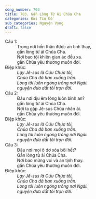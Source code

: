 ```yaml
---
song_number: 703
title: 703. Gần Lòng Từ Ái Chúa Cha
categories: Đời Tín Đồ
sub_categories: Nguyện Vọng
draft: false
---
```

<dl><dt>Câu 1:</dt><dd data-verse="1">Trong nơi hồn thân được an tịnh thay, <br/>gần lòng từ ái Chúa Cha. <br/>Nơi bao tội khiên gian ác đều xa. <br/>gần Chúa yêu thương muôn đời. </dd><dt>Điệp khúc:</dt><dd data-chorus="1"><em>Lạy Jê-sus là Cứu Chúa tôi, <br/>Chúa Cha đã ban xuống trần. <br/>Lòng tôi luôn ngóng trông nơi Ngài. <br/>nguyện đưa dắt tôi trọn đời. </em></dd><dt>Câu 2:</dt><dd data-verse="2">Ðâu nơi dịu êm lòng luôn bình an? <br/>gần lòng từ ái Chúa Cha. <br/>Nơi ta gặp Jê-sus Chúa nhân ái. <br/>gần Chúa yêu thương muôn đời. </dd><dt>Điệp khúc:</dt><dd data-chorus="1"><em>Lạy Jê-sus là Cứu Chúa tôi, <br/>Chúa Cha đã ban xuống trần. <br/>Lòng tôi luôn ngóng trông nơi Ngài. <br/>nguyện đưa dắt tôi trọn đời. </em></dd><dt>Câu 3:</dt><dd data-verse="3">Ðâu nơi mọi ô dơ xóa bôi hết? <br/>Gần lòng từ ái Chúa Cha. <br/>Nơi bao mừng vui và an tịnh thay. <br/>gần Chúa yêu thương muôn đời. </dd><dt>Điệp khúc:</dt><dd data-chorus="1"><em>Lạy Jê-sus là Cứu Chúa tôi, <br/>Chúa Cha đã ban xuống trần. <br/>Lòng tôi luôn ngóng trông nơi Ngài. <br/>nguyện đưa dắt tôi trọn đời. </em></dd></dl>
